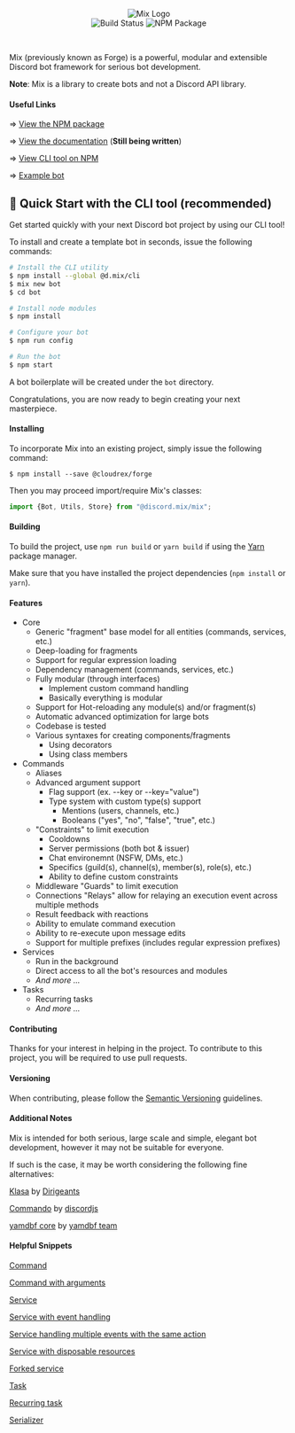 <p align="center">
  <img alt="Mix Logo" src="https://raw.githubusercontent.com/discord-mix/mix/dev-2.0/logo-large.png">
  <br />
  <img alt="Build Status" src="https://travis-ci.com/discord-mix/mix.svg?branch=dev-2.0">
  <img alt="NPM Package" src="https://badge.fury.io/js/%40cloudrex%2Fforge.svg">
</p>

<br/>

Mix (previously known as Forge) is a powerful, modular and extensible Discord bot framework for serious bot development.

**Note**: Mix is a library to create bots and not a Discord API library.

#### Useful Links

=> [View the NPM package](https://www.npmjs.com/package/@cloudrex/forge)

=> [View the documentation](https://cloudrex.gitbook.io/forge/) (**Still being written**)

=> [View CLI tool on NPM](https://www.npmjs.com/package/@d.mix/cli)

=> [Example bot](https://github.com/discord-mix/example-bot)

## 🍭 Quick Start with the CLI tool (recommended)

Get started quickly with your next Discord bot project by using our CLI tool!

To install and create a template bot in seconds, issue the following commands:

```bash
# Install the CLI utility
$ npm install --global @d.mix/cli
$ mix new bot
$ cd bot

# Install node modules
$ npm install

# Configure your bot
$ npm run config

# Run the bot
$ npm start
```

A bot boilerplate will be created under the `bot` directory.

Congratulations, you are now ready to begin creating your next masterpiece.

#### Installing

To incorporate Mix into an existing project, simply issue the following command:

`$ npm install --save @cloudrex/forge`

Then you may proceed import/require Mix's classes:

```ts
import {Bot, Utils, Store} from "@discord.mix/mix";
```

#### Building

To build the project, use `npm run build` or `yarn build` if using the [Yarn](https://yarnpkg.com/) package manager.

Make sure that you have installed the project dependencies (`npm install` or `yarn`).

#### Features

* Core
    * Generic "fragment" base model for all entities (commands, services, etc.)
    * Deep-loading for fragments
    * Support for regular expression loading
    * Dependency management (commands, services, etc.)
    * Fully modular (through interfaces)
        * Implement custom command handling
        * Basically everything is modular
    * Support for Hot-reloading any module(s) and/or fragment(s)
    * Automatic advanced optimization for large bots
    * Codebase is tested
    * Various syntaxes for creating components/fragments
        * Using decorators
        * Using class members
* Commands
    * Aliases
    * Advanced argument support
        * Flag support (ex. --key or --key="value")
        * Type system with custom type(s) support
            * Mentions (users, channels, etc.)
            * Booleans ("yes", "no", "false", "true", etc.)
    * "Constraints" to limit execution
        * Cooldowns
        * Server permissions (both bot & issuer)
        * Chat environemnt (NSFW, DMs, etc.)
        * Specifics (guild(s), channel(s), member(s), role(s), etc.)
        * Ability to define custom constraints
    * Middleware "Guards" to limit execution
    * Connections "Relays" allow for relaying an execution event across multiple methods
    * Result feedback with reactions
    * Ability to emulate command execution
    * Ability to re-execute upon message edits
    * Support for multiple prefixes (includes regular expression prefixes)
* Services
    * Run in the background
    * Direct access to all the bot's resources and modules
    * *And more ...*
* Tasks
    * Recurring tasks
    * *And more ...*

#### Contributing

Thanks for your interest in helping in the project. To contribute to this project, you will be required to use pull requests.

#### Versioning

When contributing, please follow the [Semantic Versioning](https://semver.org/) guidelines.

#### Additional Notes

Mix is intended for both serious, large scale and simple, elegant bot development, however it may not be suitable for everyone.

If such is the case, it may be worth considering the following fine alternatives:

[Klasa](https://github.com/dirigeants/klasa) by [Dirigeants](https://github.com/dirigeants)

[Commando](https://github.com/discordjs/Commando) by [discordjs](https://github.com/discordjs)

[yamdbf core](https://github.com/yamdbf/core) by [yamdbf team](https://github.com/yamdbf)

#### Helpful Snippets

[Command](https://github.com/discord-mix/mix/blob/dev-2.0/EXAMPLES.MD#command)

[Command with arguments](https://github.com/discord-mix/mix/blob/dev-2.0/EXAMPLES.MD#command-with-arguments)

[Service](https://github.com/discord-mix/mix/blob/dev-2.0/EXAMPLES.MD#service)

[Service with event handling](https://github.com/discord-mix/mix/blob/dev-2.0/EXAMPLES.MD#service-with-event-handling)

[Service handling multiple events with the same action](https://github.com/discord-mix/mix/blob/dev-2.0/EXAMPLES.MD#service-handling-multiple-events-with-the-same-action)

[Service with disposable resources](https://github.com/discord-mix/mix/blob/dev-2.0/EXAMPLES.MD#service-with-disposable-resources)

[Forked service](https://github.com/discord-mix/mix/blob/dev-2.0/EXAMPLES.MD#forked-service)

[Task](https://github.com/discord-mix/mix/blob/dev-2.0/EXAMPLES.MD#task)

[Recurring task](https://github.com/discord-mix/mix/blob/dev-2.0/EXAMPLES.MD#recurring-task)

[Serializer](https://github.com/discord-mix/mix/blob/dev-2.0/EXAMPLES.MD#serializer)
